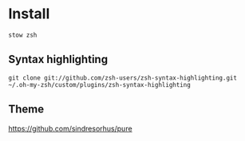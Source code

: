 # Install

    stow zsh

## Syntax highlighting

    git clone git://github.com/zsh-users/zsh-syntax-highlighting.git ~/.oh-my-zsh/custom/plugins/zsh-syntax-highlighting

## Theme

https://github.com/sindresorhus/pure
